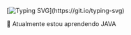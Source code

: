 [![Typing SVG](https://readme-typing-svg.herokuapp.com/?lines=Hello+World,+I´m+Deborah+Pantaleão;Welcome+to+my+GitHub!)](https://git.io/typing-svg)

🌱 Atualmente estou aprendendo JAVA

